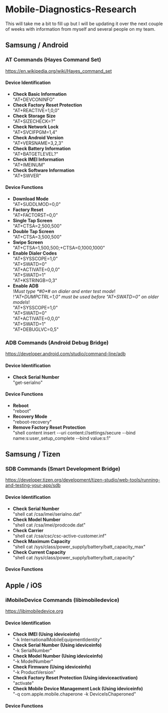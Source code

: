 # Mobile-Diagnostics-Research

This will take me a bit to fill up but I will be updating it over the next couple of weeks with information from myself and several people on my team.

## Samsung / Android
### AT Commands (Hayes Command Set)
https://en.wikipedia.org/wiki/Hayes_command_set

#### Device Identification

- **Check Basic Information**  
"AT+DEVCONINFO"  
- **Check Factory Reset Protection**  
"AT+REACTIVE=1,0,0"  
- **Check Storage Size**  
"AT+SIZECHECK=?"  
- **Check Network Lock**  
"AT+SVCIFPGM=1,4"  
- **Check Android Version**  
"AT+VERSNAME=3,2,3"  
- **Check Battery Information**  
"AT+BATGETLEVEL?"  
- **Check IMEI Information**  
"AT+IMEINUM"  
- **Check Software Information**  
"AT+SWVER"  

#### Device Functions

- **Download Mode**  
"AT+SUDDLMOD=0,0"  
- **Factory Reset**  
"AT+FACTORST=0,0"  
- **Single Tap Screen**  
"AT+CTSA=2,500,500"  
- **Double Tap Screen**  
"AT+CTSA=3,500,500"  
- **Swipe Screen**  
"AT+CTSA=1,500,500;+CTSA=0,1000,1000"   
- **Enable Dialer Codes**  
"AT+SYSSCOPE=1,0"  
"AT+SWATD=0"  
"AT+ACTIVATE=0,0,0"  
"AT+SWATD=1"  
"AT+KSTRINGB=0,3"  
- **Enable ADB**  
!*Must type \*#0\*# on dialer and enter test mode*!  
!*"AT+DUMPCTRL=1,0" must be used before "AT+SWATD=0" on older models*!  
"AT+SYSSCOPE=1,0"  
"AT+SWATD=0"  
"AT+ACTIVATE=0,0,0"  
"AT+SWATD=1"  
"AT+DEBUGLVC=0,5"  

### ADB Commands (Android Debug Bridge)  
https://developer.android.com/studio/command-line/adb

#### Device Identification

- **Check Serial Number**  
"get-serialno"  

#### Device Functions

- **Reboot**  
"reboot"  
- **Recovery Mode**  
"reboot-recovery"  
- **Remove Factory Reset Protection**  
"shell content insert --uri content://settings/secure --bind name:s:user_setup_complete --bind value:s:1"  

## Samsung / Tizen  
### SDB Commands (Smart Development Bridge)  
https://developer.tizen.org/development/tizen-studio/web-tools/running-and-testing-your-app/sdb

#### Device Identification

- **Check Serial Number**  
"shell cat /csa/imei/serialno.dat"  
- **Check Model Number**  
"shell cat /csa/imei/prodcode.dat"  
- **Check Carrier**  
"shell cat /csa/csc/csc-active-customer.inf"  
- **Check Maximum Capacity**  
"shell cat /sys/class/power_supply/battery/batt_capacity_max"  
- **Check Current Capacity**  
"shell cat /sys/class/power_supply/battery/batt_capacity"  

#### Device Functions

## Apple / iOS  
### iMobileDevice Commands (libimobiledevice)
https://libimobiledevice.org

#### Device Identification

- **Check IMEI (Using ideviceinfo)**  
"-k InternationalMobileEquipmentIdentity"  
- **Check Serial Number (Using ideviceinfo)**  
"-k SerialNumber"  
- **Check Model Number (Using ideviceinfo)**  
"-k ModelNumber"  
- **Check Firmware (Using ideviceinfo)**  
"-k ProductVersion"  
- **Check Factory Reset Protection (Using ideviceactivation)**  
"activate"  
- **Check Mobile Device Management Lock (Using ideviceinfo)**  
"-q com.apple.mobile.chaperone -k DeviceIsChaperoned" 

#### Device Functions
